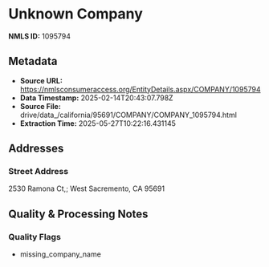 # Unknown Company

**NMLS ID:** 1095794

## Metadata
- **Source URL:** https://nmlsconsumeraccess.org/EntityDetails.aspx/COMPANY/1095794
- **Data Timestamp:** 2025-02-14T20:43:07.798Z
- **Source File:** drive/data_/california/95691/COMPANY/COMPANY_1095794.html
- **Extraction Time:** 2025-05-27T10:22:16.431145

## Addresses
### Street Address
2530 Ramona Ct,; West Sacremento, CA 95691

## Quality & Processing Notes
### Quality Flags
- missing_company_name
